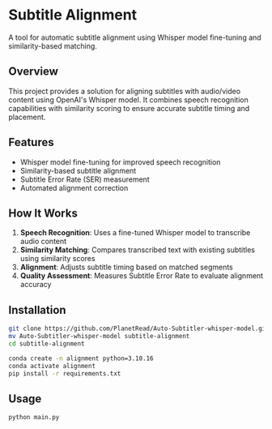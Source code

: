 # Subtitle Alignment

A tool for automatic subtitle alignment using Whisper model fine-tuning and similarity-based matching.

## Overview

This project provides a solution for aligning subtitles with audio/video content using OpenAI's Whisper model. It combines speech recognition capabilities with similarity scoring to ensure accurate subtitle timing and placement.

## Features

- Whisper model fine-tuning for improved speech recognition
- Similarity-based subtitle alignment
- Subtitle Error Rate (SER) measurement
- Automated alignment correction

## How It Works

1. **Speech Recognition**: Uses a fine-tuned Whisper model to transcribe audio content
2. **Similarity Matching**: Compares transcribed text with existing subtitles using similarity scores
3. **Alignment**: Adjusts subtitle timing based on matched segments
4. **Quality Assessment**: Measures Subtitle Error Rate to evaluate alignment accuracy

## Installation

```bash
git clone https://github.com/PlanetRead/Auto-Subtitler-whisper-model.git/
mv Auto-Subtitler-whisper-model subtitle-alignment
cd subtitle-alignment

conda create -n alignment python=3.10.16
conda activate alignment
pip install -r requirements.txt
```

## Usage

```bash
python main.py
```
